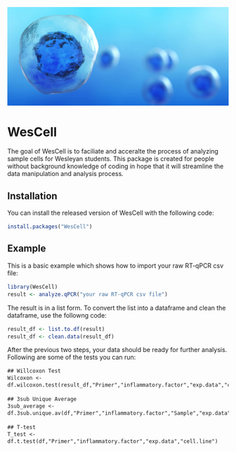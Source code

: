 ![](readme_p1.jpg)

# WesCell

<!-- badges: start -->
<!-- badges: end -->

The goal of WesCell is to faciliate and acceralte the process of analyzing sample cells for Wesleyan students. This package is created for people without background knowledge of coding in hope that it will streamline the data manipulation and analysis process. 

## Installation

You can install the released version of WesCell with the following code:

``` r
install.packages("WesCell")
```

## Example

This is a basic example which shows how to import your raw RT-qPCR csv file:

``` r
library(WesCell)
result <- analyze.qPCR("your raw RT-qPCR csv file")
```
The result is in a list form. To convert the list into a dataframe and clean the dataframe, use the followng code:
```r
result_df <- list.to.df(result)
result_df <- clean.data(result_df)
```
After the previous two steps, your data should be ready for further analysis. Following are some of the tests you can run:
```
## Willcoxon Test
Wilcoxon <-  df.wilcoxon.test(result_df,"Primer","inflammatory.factor","exp.data","cell.line")

## 3sub Unique Average
3sub_average <- df.3sub.unique.av(df,"Primer","inflammatory.factor","Sample","exp.data","cell.line")

## T-test
T_test <- df.t.test(df,"Primer","inflammatory.factor","exp.data","cell.line")
```

